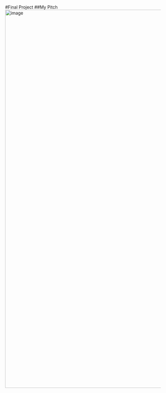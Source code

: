 #Final Project
##My Pitch
<img width="1224" alt="image" src="https://user-images.githubusercontent.com/30399406/237001291-415e67bb-e2b5-4de2-a8df-5611d981c0ae.png">
